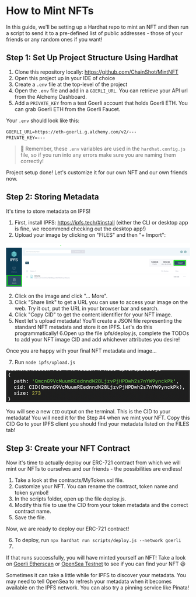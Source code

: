 # How to Mint NFTs

In this guide, we'll be setting up a Hardhat repo to mint an NFT and then run a script to send it to a pre-defined list of public addresses - those of your friends or any random ones if you want!

## Step 1: Set Up Project Structure Using Hardhat

1. Clone this repository locally: https://github.com/ChainShot/MintNFT
2. Open this project up in your IDE of choice
3. Create a `.env` file at the top-level of the project
4. Open the `.env` file and add in a `GOERLI_URL`. You can retrieve your API url from the Alchemy Dashboard.
5. Add a `PRIVATE_KEY` from a test Goerli account that holds Goerli ETH. You can grab Goerli ETH from the Goerli Faucet.
   
Your `.env` should look like this:

```
GOERLI_URL=https://eth-goerli.g.alchemy.com/v2/---
PRIVATE_KEY=---
```

> 🧐 Remember, these `.env` variables are used in the `hardhat.config.js` file, so if you run into any errors make sure you are naming them correctly!

Project setup done! Let's customize it for our own NFT and our own friends now.

## Step 2: Storing Metadata

It's time to store metadata on IPFS!

1. First, install IPFS: https://ipfs.tech/#install (either the CLI or desktop app is fine, we recommend checking out the desktop app!)
2. Upload your image by clicking on "FILES" and then "+ Import":
   
<img src=".../../../../../img/ipfs.png">

2. Click on the image and click "... More".
3. Click "Share link" to get a URL you can use to access your image on the web. Try it out, put the URL in your browser bar and search.
4. Click "Copy CID" to get the content identifier for your NFT image.
5. Next let's upload metadata! You'll create a JSON file representing the standard NFT metadata and store it on IPFS. Let's do this programmatically!
6.Open up the file ipfs/deploy.js, complete the TODOs to add your NFT image CID and add whichever attributes you desire!

Once you are happy with your final NFT metadata and image...

7. Run `node ipfs/upload.js`

<img src=".../../../../../img/ipfs_code.png">

You will see a new `CID` output on the terminal. This is the CID to your metadata! You will need it for the Step #4 when we mint your NFT. Copy this CID
Go to your IPFS client you should find your metadata listed on the FILES tab!

## Step 3: Create your NFT Contract

Now it's time to actually deploy our ERC-721 contract from which we will mint our NFTs to ourselves and our friends - the possibilities are endless!

1. Take a look at the contracts/MyToken.sol file.
2. Customize your NFT. You can rename the contract, token name and token symbol!
3. In the scripts folder, open up the file deploy.js.
4. Modify this file to use the CID from your token metadata and the correct contract name.
5. Save the file.
   
Now, we are ready to deploy our ERC-721 contract!

6. To deploy, run `npx hardhat run scripts/deploy.js --network goerli`
7. 
If that runs successfully, you will have minted yourself an NFT! Take a look on [Goerli Etherscan](https://goerli.etherscan.io/) or [OpenSea Testnet](https://testnets.opensea.io/) to see if you can find your NFT 😃

Sometimes it can take a little while for IPFS to discover your metadata. You may need to tell OpenSea to refresh your metadata when it becomes available on the IPFS network. You can also try a pinning service like Pinata!